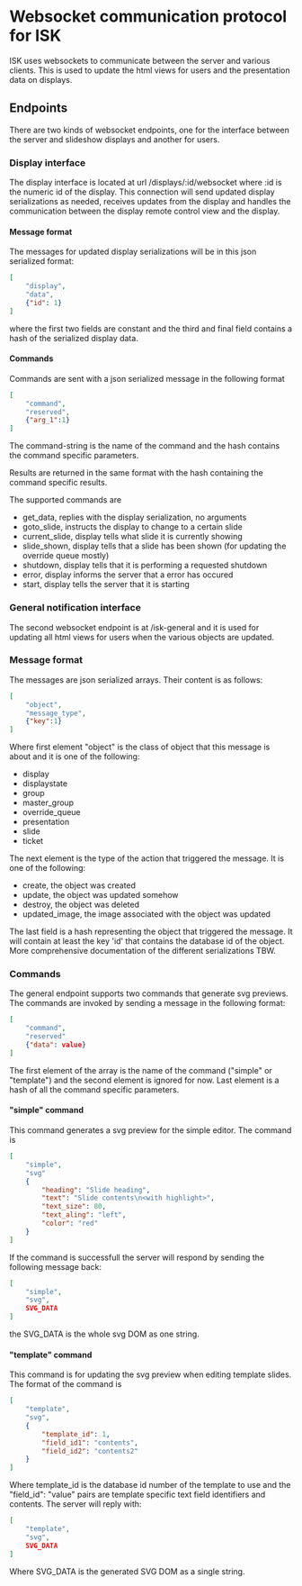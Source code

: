 # Websocket communication protocol for ISK
ISK uses websockets to communicate between the server and various clients. This is used to update the html views for users and the presentation data on displays.

## Endpoints
There are two kinds of websocket endpoints, one for the interface between the server and slideshow displays and another for users.

### Display interface
The display interface is located at url /displays/:id/websocket where :id is the numeric id of the display. This connection will send updated display serializations as needed, receives updates from the display and handles the communication between the display remote control view and the display.

#### Message format
The messages for updated display serializations will be in this json serialized format:
```JSON
[
	"display",
	"data",
	{"id": 1}
]
```
where the first two fields are constant and the third and final field contains a hash of the serialized display data.

#### Commands
Commands are sent with a json serialized message in the following format
```JSON
[
	"command",
	"reserved",
	{"arg_1":1}
]
```
The command-string is the name of the command and the hash contains the command specific parameters.

Results are returned in the same format with the hash containing the command specific results.

The supported commands are
* get_data, replies with the display serialization, no arguments
* goto_slide, instructs the display to change to a certain slide
* current_slide, display tells what slide it is currently showing
* slide_shown, display tells that a slide has been shown (for updating the override queue mostly) 
* shutdown, display tells that it is performing a requested shutdown
* error, display informs the server that a error has occured
* start, display tells the server that it is starting

### General notification interface
The second websocket endpoint is at /isk-general and it is used for updating all html views for users when the various objects are updated.

### Message format
The messages are json serialized arrays. Their content is as follows:

```JSON
[
	"object",
	"message_type",
	{"key":1}
]
```

Where first element "object" is the class of object that this message is about and it is one of the following:
* display
* displaystate
* group
* master_group
* override_queue
* presentation
* slide
* ticket

The next element is the type of the action that triggered the message. It is one of the following:
* create, the object was created
* update, the object was updated somehow
* destroy, the object was deleted
* updated_image, the image associated with the object was updated

The last field is a hash representing the object that triggered the message. It will contain at least the key 'id' that contains the database id of the object. More comprehensive documentation of the different serializations TBW.

### Commands
The general endpoint supports two commands that generate svg previews. The commands are invoked by sending a message in the following format:
```JSON
[
	"command",
	"reserved"
	{"data": value}
]
```
The first element of the array is the name of the command ("simple" or "template") and the second element is ignored for now. Last element is a hash of all the command specific parameters.

#### "simple" command

This command generates a svg preview for the simple editor. The command is
```JSON
[
	"simple",
	"svg"
	{
		"heading": "Slide heading",
		"text": "Slide contents\n<with highlight>",
		"text_size": 80,
		"text_aling": "left",
		"color": "red"
	}
]
```
If the command is successfull the server will respond by sending the following message back:
```JSON
[
	"simple",
	"svg",
	SVG_DATA
]
```
the SVG_DATA is the whole svg DOM as one string.

#### "template" command

This command is for updating the svg preview when editing template slides. The format of the command is
```JSON
[
	"template",
	"svg",
	{
		"template_id": 1,
		"field_id1": "contents",
		"field_id2": "contents2"
	}
]
```
Where template_id is the database id number of the template to use and the "field_id": "value" pairs are template specific text field identifiers and contents. The server will reply with:
```JSON
[
	"template",
	"svg",
	SVG_DATA
]
```
Where SVG_DATA is the generated SVG DOM as a single string.